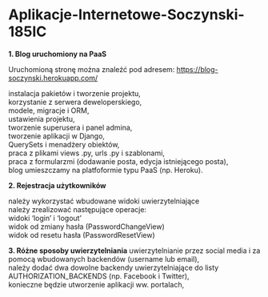 # Aplikacje-Internetowe-Soczynski-185IC

**1. Blog uruchomiony na PaaS**<br />

Uruchomioną stronę można znaleźć pod adresem: https://blog-soczynski.herokuapp.com/

instalacja pakietów i tworzenie projektu,<br />
korzystanie z serwera deweloperskiego,<br />
modele, migracje i ORM,<br />
ustawienia projektu,<br />
tworzenie superusera i panel admina,<br />
tworzenie aplikacji w Django,<br />
QuerySets i menadżery obiektów,<br />
praca z plikami views .py, urls .py i szablonami,<br />
praca z formularzmi (dodawanie posta, edycja istniejącego posta),<br />
blog umieszczamy na platfoformie typu PaaS (np. Heroku).

**2. Rejestracja użytkowników**

należy wykorzystać wbudowane widoki uwierzytelniające<br />
należy zrealizować następujące operacje:<br />
widoki ‘login’ i ‘logout’<br />
widok od zmiany hasła (PasswordChangeView)<br />
widok od resetu hasła (PasswordResetView)<br />

**3. Różne sposoby uwierzytelniania**
uwierzytelnianie przez social media i za pomocą wbudowanych backendów (username lub email),<br />
należy dodać dwa dowolne backendy uwierzytelniające do listy AUTHORIZATION_BACKENDS (np. Facebook i Twitter),<br />
konieczne będzie utworzenie aplikacji ww. portalach,<br />
